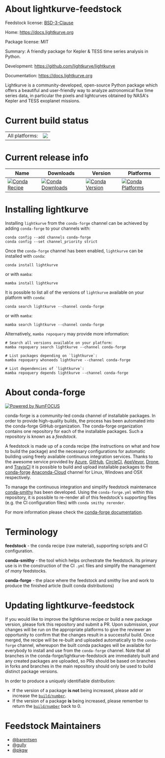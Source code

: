 About lightkurve-feedstock
==========================

Feedstock license: [BSD-3-Clause](https://github.com/conda-forge/lightkurve-feedstock/blob/main/LICENSE.txt)

Home: https://docs.lightkurve.org

Package license: MIT

Summary: A friendly package for Kepler & TESS time series analysis in Python.

Development: https://github.com/lightkurve/lightkurve

Documentation: https://docs.lightkurve.org

Lightkurve is a community-developed, open-source Python package which offers
a beautiful and user-friendly way to analyze astronomical flux time series data,
in particular the pixels and lightcurves obtained by NASA's Kepler and TESS exoplanet missions.


Current build status
====================


<table><tr><td>All platforms:</td>
    <td>
      <a href="https://dev.azure.com/conda-forge/feedstock-builds/_build/latest?definitionId=6057&branchName=main">
        <img src="https://dev.azure.com/conda-forge/feedstock-builds/_apis/build/status/lightkurve-feedstock?branchName=main">
      </a>
    </td>
  </tr>
</table>

Current release info
====================

| Name | Downloads | Version | Platforms |
| --- | --- | --- | --- |
| [![Conda Recipe](https://img.shields.io/badge/recipe-lightkurve-green.svg)](https://anaconda.org/conda-forge/lightkurve) | [![Conda Downloads](https://img.shields.io/conda/dn/conda-forge/lightkurve.svg)](https://anaconda.org/conda-forge/lightkurve) | [![Conda Version](https://img.shields.io/conda/vn/conda-forge/lightkurve.svg)](https://anaconda.org/conda-forge/lightkurve) | [![Conda Platforms](https://img.shields.io/conda/pn/conda-forge/lightkurve.svg)](https://anaconda.org/conda-forge/lightkurve) |

Installing lightkurve
=====================

Installing `lightkurve` from the `conda-forge` channel can be achieved by adding `conda-forge` to your channels with:

```
conda config --add channels conda-forge
conda config --set channel_priority strict
```

Once the `conda-forge` channel has been enabled, `lightkurve` can be installed with `conda`:

```
conda install lightkurve
```

or with `mamba`:

```
mamba install lightkurve
```

It is possible to list all of the versions of `lightkurve` available on your platform with `conda`:

```
conda search lightkurve --channel conda-forge
```

or with `mamba`:

```
mamba search lightkurve --channel conda-forge
```

Alternatively, `mamba repoquery` may provide more information:

```
# Search all versions available on your platform:
mamba repoquery search lightkurve --channel conda-forge

# List packages depending on `lightkurve`:
mamba repoquery whoneeds lightkurve --channel conda-forge

# List dependencies of `lightkurve`:
mamba repoquery depends lightkurve --channel conda-forge
```


About conda-forge
=================

[![Powered by
NumFOCUS](https://img.shields.io/badge/powered%20by-NumFOCUS-orange.svg?style=flat&colorA=E1523D&colorB=007D8A)](https://numfocus.org)

conda-forge is a community-led conda channel of installable packages.
In order to provide high-quality builds, the process has been automated into the
conda-forge GitHub organization. The conda-forge organization contains one repository
for each of the installable packages. Such a repository is known as a *feedstock*.

A feedstock is made up of a conda recipe (the instructions on what and how to build
the package) and the necessary configurations for automatic building using freely
available continuous integration services. Thanks to the awesome service provided by
[Azure](https://azure.microsoft.com/en-us/services/devops/), [GitHub](https://github.com/),
[CircleCI](https://circleci.com/), [AppVeyor](https://www.appveyor.com/),
[Drone](https://cloud.drone.io/welcome), and [TravisCI](https://travis-ci.com/)
it is possible to build and upload installable packages to the
[conda-forge](https://anaconda.org/conda-forge) [Anaconda-Cloud](https://anaconda.org/)
channel for Linux, Windows and OSX respectively.

To manage the continuous integration and simplify feedstock maintenance
[conda-smithy](https://github.com/conda-forge/conda-smithy) has been developed.
Using the ``conda-forge.yml`` within this repository, it is possible to re-render all of
this feedstock's supporting files (e.g. the CI configuration files) with ``conda smithy rerender``.

For more information please check the [conda-forge documentation](https://conda-forge.org/docs/).

Terminology
===========

**feedstock** - the conda recipe (raw material), supporting scripts and CI configuration.

**conda-smithy** - the tool which helps orchestrate the feedstock.
                   Its primary use is in the construction of the CI ``.yml`` files
                   and simplify the management of *many* feedstocks.

**conda-forge** - the place where the feedstock and smithy live and work to
                  produce the finished article (built conda distributions)


Updating lightkurve-feedstock
=============================

If you would like to improve the lightkurve recipe or build a new
package version, please fork this repository and submit a PR. Upon submission,
your changes will be run on the appropriate platforms to give the reviewer an
opportunity to confirm that the changes result in a successful build. Once
merged, the recipe will be re-built and uploaded automatically to the
`conda-forge` channel, whereupon the built conda packages will be available for
everybody to install and use from the `conda-forge` channel.
Note that all branches in the conda-forge/lightkurve-feedstock are
immediately built and any created packages are uploaded, so PRs should be based
on branches in forks and branches in the main repository should only be used to
build distinct package versions.

In order to produce a uniquely identifiable distribution:
 * If the version of a package **is not** being increased, please add or increase
   the [``build/number``](https://docs.conda.io/projects/conda-build/en/latest/resources/define-metadata.html#build-number-and-string).
 * If the version of a package **is** being increased, please remember to return
   the [``build/number``](https://docs.conda.io/projects/conda-build/en/latest/resources/define-metadata.html#build-number-and-string)
   back to 0.

Feedstock Maintainers
=====================

* [@barentsen](https://github.com/barentsen/)
* [@gully](https://github.com/gully/)
* [@pkgw](https://github.com/pkgw/)

